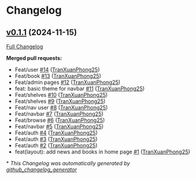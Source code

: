 # Changelog

## [v0.1.1](https://github.com/TranXuanPhong25/windear/tree/v0.1.1) (2024-11-15)

[Full Changelog](https://github.com/TranXuanPhong25/windear/compare/36489051dbaef58f530f4600f04ef81f01b53b8d...v0.1.1)

**Merged pull requests:**

- Feat/user [\#14](https://github.com/TranXuanPhong25/windear/pull/14) ([TranXuanPhong25](https://github.com/TranXuanPhong25))
- Feat/book [\#13](https://github.com/TranXuanPhong25/windear/pull/13) ([TranXuanPhong25](https://github.com/TranXuanPhong25))
- Feat/admin pages [\#12](https://github.com/TranXuanPhong25/windear/pull/12) ([TranXuanPhong25](https://github.com/TranXuanPhong25))
- feat: basic theme for navbar [\#11](https://github.com/TranXuanPhong25/windear/pull/11) ([TranXuanPhong25](https://github.com/TranXuanPhong25))
- Feat/shelves [\#10](https://github.com/TranXuanPhong25/windear/pull/10) ([TranXuanPhong25](https://github.com/TranXuanPhong25))
- Feat/shelves [\#9](https://github.com/TranXuanPhong25/windear/pull/9) ([TranXuanPhong25](https://github.com/TranXuanPhong25))
- Feat/nav user [\#8](https://github.com/TranXuanPhong25/windear/pull/8) ([TranXuanPhong25](https://github.com/TranXuanPhong25))
- Feat/navbar [\#7](https://github.com/TranXuanPhong25/windear/pull/7) ([TranXuanPhong25](https://github.com/TranXuanPhong25))
- Feat/browse [\#6](https://github.com/TranXuanPhong25/windear/pull/6) ([TranXuanPhong25](https://github.com/TranXuanPhong25))
- Feat/navbar [\#5](https://github.com/TranXuanPhong25/windear/pull/5) ([TranXuanPhong25](https://github.com/TranXuanPhong25))
- Feat/auth [\#4](https://github.com/TranXuanPhong25/windear/pull/4) ([TranXuanPhong25](https://github.com/TranXuanPhong25))
- Feat/auth [\#3](https://github.com/TranXuanPhong25/windear/pull/3) ([TranXuanPhong25](https://github.com/TranXuanPhong25))
- Feat/auth [\#2](https://github.com/TranXuanPhong25/windear/pull/2) ([TranXuanPhong25](https://github.com/TranXuanPhong25))
- feat\(layout\): add news and books in home page [\#1](https://github.com/TranXuanPhong25/windear/pull/1) ([TranXuanPhong25](https://github.com/TranXuanPhong25))



\* *This Changelog was automatically generated by [github_changelog_generator](https://github.com/github-changelog-generator/github-changelog-generator)*
